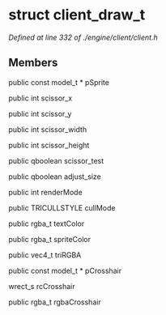 # struct client_draw_t

*Defined at line 332 of ./engine/client/client.h*

## Members

public const model_t * pSprite

public int scissor_x

public int scissor_y

public int scissor_width

public int scissor_height

public qboolean scissor_test

public qboolean adjust_size

public int renderMode

public TRICULLSTYLE cullMode

public rgba_t textColor

public rgba_t spriteColor

public vec4_t triRGBA

public const model_t * pCrosshair

wrect_s rcCrosshair

public rgba_t rgbaCrosshair



